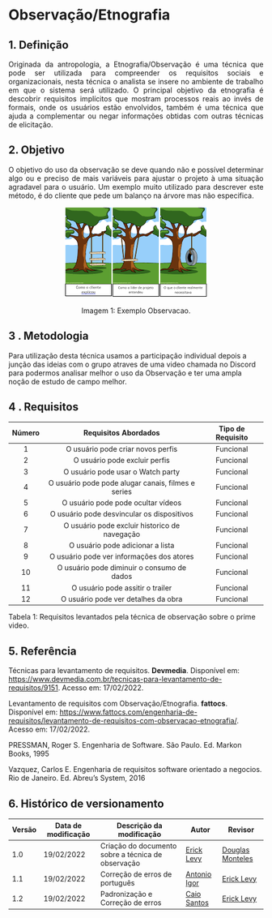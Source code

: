 # Observação/Etnografia

## 1. Definição

<p align="justify">
Originada da antropologia, a Etnografia/Observação é uma técnica que pode ser utilizada para compreender os requisitos sociais e organizacionais, nesta técnica o analista se insere no ambiente de trabalho em que o sistema será utilizado. O principal objetivo da etnografia é descobrir requisitos implícitos que mostram processos reais ao invés de formais, onde os usuários estão envolvidos, também é uma técnica que ajuda a complementar ou negar informações obtidas com outras técnicas de elicitação.
</p>


## 2. Objetivo

<p align="justify">
O objetivo do uso da observação se deve quando não e possível determinar algo ou e preciso de mais variáveis para ajustar o projeto à uma situação agradavel para o usuário.
Um exemplo muito utilizado para descrever este método, é do cliente que pede um balanço na árvore mas não especifica.
</p>

<center>

![exemplo](../../assets/img/exemplo-observacao.png)

<figcaption>Imagem 1: Exemplo Observacao.</figcaption>

</center>

## 3 . Metodologia

Para utilização desta técnica usamos a participação individual depois a junção das ideias com o grupo atraves de uma video chamada no Discord para podermos analisar melhor o uso da Observação e ter uma ampla noção de estudo de campo melhor.

<justify>


## 4 . Requisitos

| Número | Requisitos Abordados                                      | Tipo de Requisito|
| :------: | :--------------------------------------------------: | :------: |
| 1   | O usuário pode criar novos perfis|Funcional|
| 2   | O usuário pode excluir perfis| Funcional |
| 3   | O usuário pode usar o Watch party| Funcional|
| 4   | O usuário pode pode alugar canais, filmes e series| Funcional |
| 5   | O usuário pode pode ocultar vídeos| Funcional|
| 6   | O usuário pode desvincular os dispositivos | Funcional|
| 7   | O usuário pode excluir historico de navegação| Funcional|
| 8   | O usuário pode adicionar a lista | Funcional|
| 9   | O usuário pode ver informações dos atores | Funcional |
| 10  | O usuário pode diminuir o consumo de dados| Funcional |
| 11  | O usuário pode assitir o trailer | Funcional |
| 12  | O usuário pode ver detalhes da obra | Funcional |

<figcaption>Tabela 1: Requisitos levantados pela técnica de observação sobre o prime video.</figcaption>

## 5. Referência

Técnicas para levantamento de requisitos. **Devmedia**. Disponível em: <https://www.devmedia.com.br/tecnicas-para-levantamento-de-requisitos/9151>. Acesso em: 17/02/2022.

Levantamento de requisitos com Observação/Etnografia. **fattocs**. Disponível em: <https://www.fattocs.com/engenharia-de-requisitos/levantamento-de-requisitos-com-observacao-etnografia/>. Acesso em: 17/02/2022.

PRESSMAN, Roger S. Engenharia de Software. São Paulo. Ed. Markon Books, 1995

Vazquez, Carlos E. Engenharia de requisitos software orientado a negocios. Rio de Janeiro. Ed. Abreu’s System, 2016

## 6. Histórico de versionamento

|Versão|Data de modificação|Descrição da modificação|Autor| Revisor|
|-|-|-|-|-|
|1.0|19/02/2022|Criação do documento sobre a técnica de observação|[Erick Levy]('https://github.com/ericklevy')|[Douglas Monteles]('https://github.com/douglasmonteles')|
|1.1|19/02/2022|Correção de erros de português|[Antonio Igor]('https://github.com/antonioigorcarvalho')| [Erick Levy]('https://github.com/ericklevy')|
|1.2|19/02/2022|Padronização e Correção de erros|[Caio Santos]('https://github.com/caiobsantos')| [Erick Levy]('https://github.com/ericklevy')|


